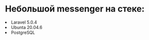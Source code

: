 <h1>Небольшой messenger на стеке:</h1>
<li>Laravel 5.0.4</li>
<li>Ubunta 20.04.6</li>
<li>PostgreSQL</li>

